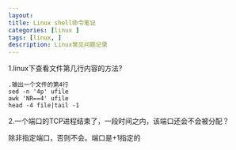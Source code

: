 ```yaml
---
layout:
title: Linux shell命令笔记
categories: [linux ]
tags: [linux, ]
description: Linux常见问题记录
---
```


1.linux下查看文件第几行内容的方法?

```
.输出一个文件的第4行
sed -n '4p' ufile
awk 'NR==4' ufile
head -4 file|tail -1
```

2.一个端口的TCP进程结束了，一段时间之内，该端口还会不会被分配？

除非指定端口，否则不会。端口是+1指定的
